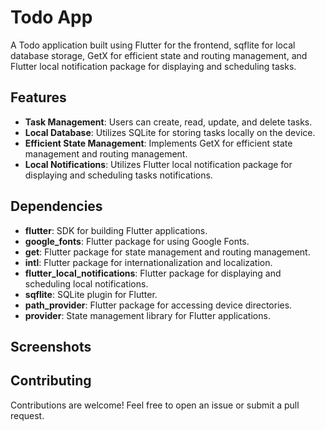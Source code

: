# Todo App

A Todo application built using Flutter for the frontend, sqflite for local database storage, GetX for efficient state and routing management, and Flutter local notification package for displaying and scheduling tasks.

## Features

- **Task Management**: Users can create, read, update, and delete tasks.
- **Local Database**: Utilizes SQLite for storing tasks locally on the device.
- **Efficient State Management**: Implements GetX for efficient state management and routing management.
- **Local Notifications**: Utilizes Flutter local notification package for displaying and scheduling tasks notifications.

## Dependencies

- **flutter**: SDK for building Flutter applications.
- **google_fonts**: Flutter package for using Google Fonts.
- **get**: Flutter package for state management and routing management.
- **intl**: Flutter package for internationalization and localization.
- **flutter_local_notifications**: Flutter package for displaying and scheduling local notifications.
- **sqflite**: SQLite plugin for Flutter.
- **path_provider**: Flutter package for accessing device directories.
- **provider**: State management library for Flutter applications.


## Screenshots



## Contributing

Contributions are welcome! Feel free to open an issue or submit a pull request.




